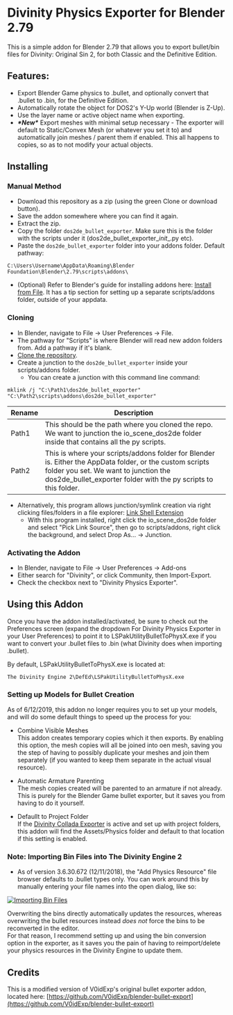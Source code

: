 # Divinity Physics Exporter for Blender 2.79

This is a simple addon for Blender 2.79 that allows you to export bullet/bin files for Divinity: Original Sin 2, for both Classic and the Definitive Edition.

## Features:  
* Export Blender Game physics to .bullet, and optionally convert that .bullet to .bin, for the Definitive Edition.
* Automatically rotate the object for DOS2's Y-Up world (Blender is Z-Up).
* Use the layer name or active object name when exporting.  
* _**\*New\***_ Export meshes with minimal setup necessary - The exporter will default to Static/Convex Mesh (or whatever you set it to) and automatically join meshes / parent them if enabled. This all happens to copies, so as to not modify your actual objects.

## Installing

### Manual Method  
* Download this repository as a zip (using the green Clone or download button).
* Save the addon somewhere where you can find it again.
* Extract the zip.
* Copy the folder `dos2de_bullet_exporter`. Make sure this is the folder with the scripts under it (dos2de_bullet_exporter\__init__.py etc).
* Paste the `dos2de_bullet_exporter` folder into your addons folder. Default pathway:
```
C:\Users\Username\AppData\Roaming\Blender Foundation\Blender\2.79\scripts\addons\
```
* (Optional) Refer to Blender's guide for installing addons here: [Install from File](https://docs.blender.org/manual/en/latest/preferences/addons.html#header). It has a tip section for setting up a separate scripts/addons folder, outside of your appdata.

### Cloning  
* In Blender, navigate to File -> User Preferences -> File.
* The pathway for "Scripts" is where Blender will read new addon folders from. Add a pathway if it's blank.
* [Clone the repository](https://help.github.com/articles/cloning-a-repository/).
* Create a junction to the `dos2de_bullet_exporter` inside your scripts/addons folder.
  * You can create a junction with this command line command:
```
mklink /j "C:\Path1\dos2de_bullet_exporter" "C:\Path2\scripts\addons\dos2de_bullet_exporter"
```
| Rename | Description |
| --- | ----------- |
| Path1 | This should be the path where you cloned the repo. We want to junction the io_scene_dos2de folder inside that contains all the py scripts.|
| Path2 | This is where your scripts/addons folder for Blender is. Either the AppData folder, or the custom scripts folder you set. We want to junction the dos2de_bullet_exporter folder with the py scripts to this folder. |
  * Alternatively, this program allows junction/symlink creation via right clicking files/folders in a file explorer: [Link Shell Extension](http://schinagl.priv.at/nt/hardlinkshellext/linkshellextension.html#download)
    * With this program installed, right click the io_scene_dos2de folder and select "Pick Link Source", then go to scripts/addons, right click the background, and select Drop As... -> Junction.

### Activating the Addon  
* In Blender, navigate to File -> User Preferences -> Add-ons
* Either search for "Divinity", or click Community, then Import-Export.
* Check the checkbox next to "Divinity Physics Exporter".

## Using this Addon

Once you have the addon installed/activated, be sure to check out the Preferences screen (expand the dropdown For Divinity Physics Exporter in your User Preferences) to point it to LSPakUtilityBulletToPhysX.exe if you want to convert your .bullet files to .bin (what Divinity does when importing .bullet).

By default, LSPakUtilityBulletToPhysX.exe is located at:
```
The Divinity Engine 2\DefEd\LSPakUtilityBulletToPhysX.exe
```

### Setting up Models for Bullet Creation  
As of 6/12/2019, this addon no longer requires you to set up your models, and will do some default things to speed up the process for you:

* Combine Visible Meshes  
This addon creates temporary copies which it then exports. By enabling this option, the mesh copies will all be joined into oen mesh, saving you the step of having to possibly duplicate your meshes and join them separately (if you wanted to keep them separate in the actual visual resource).

* Automatic Armature Parenting  
The mesh copies created will be parented to an armature if not already. This is purely for the Blender Game bullet exporter, but it saves you from having to do it yourself.

* Defaullt to Project Folder  
If the [Divinity Collada Exporter](https://github.com/LaughingLeader-DOS2-Mods/dos2de_collada_exporter) is active and set up with project folders, this addon will find the Assets/Physics folder and default to that location if this setting is enabled.

### Note: Importing Bin Files into The Divinity Engine 2
* As of version 3.6.30.672 (12/11/2018), the "Add Physics Resource" file browser defaults to .bullet types only. You can work around this by manually entering your file names into the open dialog, like so:

[![Importing Bin Files](https://i.imgur.com/PCnqEOVl.jpg)](https://i.imgur.com/PCnqEOV.png)

Overwriting the bins directly automatically updates the resources, whereas overwriting the bullet resources instead _does not_ force the bins to be reconverted in the editor.  
For that reason, I recommend setting up and using the bin conversion option in the exporter, as it saves you the pain of having to reimport/delete your physics resources in the Divinity Engine to update them.

## Credits
This is a modified version of V0idExp's original bullet exporter addon, located here: [https://github.com/V0idExp/blender-bullet-export](https://github.com/V0idExp/blender-bullet-export)
